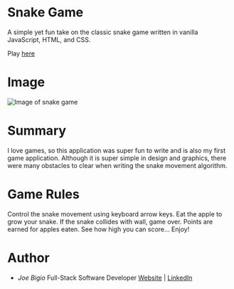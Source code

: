 # Snake Game

A simple yet fun take on the classic snake game written in vanilla JavaScript, HTML, and CSS.

Play [here](https://jvbigio.github.io/expense-tracker/)

# Image

![Image of snake game](https://i.postimg.cc/RZ2GJc8c/snake-game.png)

# Summary

I love games, so this application was super fun to write and is also my first game application. Although it is super simple in design and graphics, there were many obstacles to clear when writing the snake movement algorithm.

# Game Rules

Control the snake movement using keyboard arrow keys. Eat the apple to grow your snake. If the snake collides with wall, game over. Points are earned for apples eaten. See how high you can score... Enjoy!

# Author

- _Joe Bigio_ Full-Stack Software Developer [Website](https://j-bigio-portfolio.netlify.app/) | [LinkedIn](https://www.linkedin.com/in/joelbigio/)
